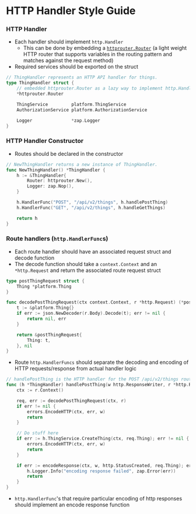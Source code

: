 # HTTP Handler Style Guide

### HTTP Handler
* Each handler should implement `http.Handler`
  - This can be done by embedding a [`httprouter.Router`](https://github.com/julienschmidt/httprouter)
  (a light weight HTTP router that supports variables in the routing pattern and matches against the request method)
* Required services should be exported on the struct

```go
// ThingHandler represents an HTTP API handler for things.
type ThingHandler struct {
	// embedded httprouter.Router as a lazy way to implement http.Handler
	*httprouter.Router

	ThingService         platform.ThingService
	AuthorizationService platform.AuthorizationService

	Logger               *zap.Logger
}
```

### HTTP Handler Constructor

* Routes should be declared in the constructor

```go
// NewThingHandler returns a new instance of ThingHandler.
func NewThingHandler() *ThingHandler {
	h := &ThingHandler{
		Router: httprouter.New(),
		Logger: zap.Nop(),
	}

	h.HandlerFunc("POST", "/api/v2/things", h.handlePostThing)
	h.HandlerFunc("GET", "/api/v2/things", h.handleGetThings)

	return h
}
```

### Route handlers (`http.HandlerFunc`s)

* Each route handler should have an associated request struct and decode function
* The decode function should take a `context.Context` and an `*http.Request` and return the associated route request struct

```go
type postThingRequest struct {
	Thing *platform.Thing
}

func decodePostThingRequest(ctx context.Context, r *http.Request) (*postThingRequest, error) {
	t := &platform.Thing{}
	if err := json.NewDecoder(r.Body).Decode(t); err != nil {
		return nil, err
	}

	return &postThingRequest{
		Thing: t,
	}, nil
}
```

* Route `http.HandlerFuncs` should separate the decoding and encoding of HTTP requests/response from actual handler logic

```go
// handlePostThing is the HTTP handler for the POST /api/v2/things route.
func (h *ThingHandler) handlePostThing(w http.ResponseWriter, r *http.Request) {
	ctx := r.Context()

	req, err := decodePostThingRequest(ctx, r)
	if err != nil {
		errors.EncodeHTTP(ctx, err, w)
		return
	}

	// Do stuff here
	if err := h.ThingService.CreateThing(ctx, req.Thing); err != nil {
		errors.EncodeHTTP(ctx, err, w)
		return
	}

	if err := encodeResponse(ctx, w, http.StatusCreated, req.Thing); err != nil {
		h.Logger.Info("encoding response failed", zap.Error(err))
		return
	}
}
```

* `http.HandlerFunc`'s that require particular encoding of http responses should implement an encode response function

